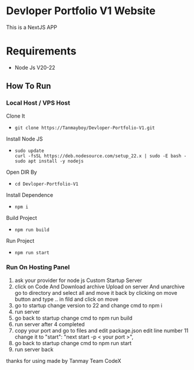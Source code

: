 # Devloper Portfolio V1 Website

This is a NextJS APP
# Requirements
- Node Js V20-22

## How To Run
### Local Host / VPS Host 
Clone It
- ``` git clone https://Tanmayboy/Devloper-Portfolio-V1.git ```

Install Node JS
- ```
  sudo update
  curl -fsSL https://deb.nodesource.com/setup_22.x | sudo -E bash -
  sudo apt install -y nodejs
  ```
  
Open DIR By 
- ``` cd Devloper-Portfolio-V1 ```

Install Dependence 
- ``` npm i ```

Build Project 
- ``` npm run build ```

Run Project 
- ``` npm run start ```

### Run On Hosting Panel
1. ask your provider for node js Custom Startup Server
2. click on Code And Download archive Upload on server And unarchive go to directory and select all and move it back by clicking on move button and type .. in fild and click on move
3. go to startup change version to 22 and change cmd to npm i
4. run server
5. go back to startup change cmd to npm run build
6. run server after 4 completed
7. copy your port and go to files and edit package.json edit line number 11 change it to "start": "next start -p < your port >",
8. go back to startup change cmd to npm run start
9. run server back

thanks for using 
made by Tanmay 
Team CodeX
